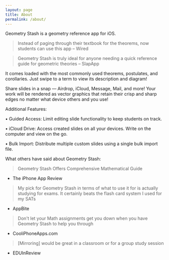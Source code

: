```yaml
---
layout: page
title: About
permalink: /about/
---
```


Geometry Stash is a geometry reference app for iOS. 

> Instead of paging through their textbook for the theorems, now students can use this app 
– Wired

> Geometry Stash is truly ideal for anyone needing a quick reference guide for geometric theories 
– SlapApp

It comes loaded with the most commonly used theorems, postulates, and corollaries. Just swipe to a term to view its description and diagram! 

Share slides in a snap — Airdrop, iCloud, Message, Mail, and more! Your work will be rendered as vector graphics that retain their crisp and sharp edges no matter what device others and you use!

Additional Features:

• Guided Access: Limit editing slide functionality to keep students on track. 

• iCloud Drive: Access created slides on all your devices. Write on the computer and view on the go.

• Bulk Import: Distribute multiple custom slides using a single bulk import file. 

What others have said about Geometry Stash:

 > Geometry Stash Offers Comprehensive Mathematical Guide 
 - The iPhone App Review

> My pick for Geometry Stash in terms of what to use it for is actually studying for exams. It certainly beats the flash card system I used for my SATs 
- AppBite

> Don't let your Math assignments get you down when you have Geometry Stash to help you through 
- CooliPhoneApps.com

> [Mirroring] would be great in a classroom or for a group study session 
- EDUInReview
